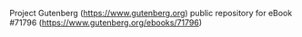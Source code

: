 Project Gutenberg (https://www.gutenberg.org) public repository
for eBook #71796 (https://www.gutenberg.org/ebooks/71796)
